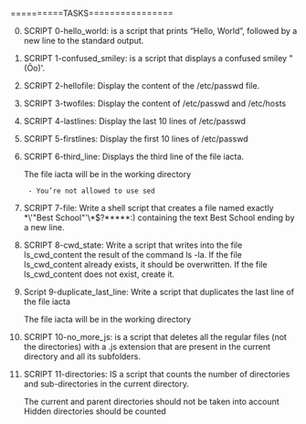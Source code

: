 ==========TASKS================

0. SCRIPT 0-hello_world: is  a script that prints “Hello, World”, followed by a new line to the standard output.

1. SCRIPT 1-confused_smiley: is a script that displays a confused smiley "(Ôo)'.

2. SCRIPT 2-hellofile: Display the content of the /etc/passwd file.

3. SCRIPT 3-twofiles: Display the content of /etc/passwd and /etc/hosts

4. SCRIPT 4-lastlines: Display the last 10 lines of /etc/passwd

5. SCRIPT 5-firstlines: Display the first 10 lines of /etc/passwd

6. SCRIPT 6-third_line: Displays the third line of the file iacta.

	The file iacta will be in the working directory

		- You’re not allowed to use sed

7. SCRIPT 7-file: Write a shell script that creates a file named exactly \*\\'"Best School"\'\\*$\?\*\*\*\*\*:) containing the text Best School ending by a new line.

8. SCRIPT 8-cwd_state: Write a script that writes into the file ls_cwd_content the result of the command ls -la. If the file ls_cwd_content already exists, it should be overwritten. If the file ls_cwd_content does not exist, create it.

9. Script 9-duplicate_last_line: Write a script that duplicates the last line of the file iacta

	The file iacta will be in the working directory

10. SCRIPT 10-no_more_js: is a script that deletes all the regular files (not the directories) with a .js extension that are present in the current directory and all its subfolders.

11. SCRIPT 11-directories: IS a script that counts the number of directories and sub-directories in the current directory.

	The current and parent directories should not be taken into account
	Hidden directories should be counted
